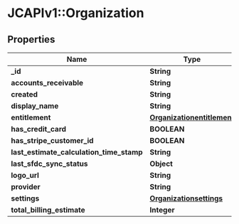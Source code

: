 # JCAPIv1::Organization

## Properties
Name | Type | Description | Notes
------------ | ------------- | ------------- | -------------
**_id** | **String** |  | [optional] 
**accounts_receivable** | **String** |  | [optional] 
**created** | **String** |  | [optional] 
**display_name** | **String** |  | [optional] 
**entitlement** | [**Organizationentitlement**](Organizationentitlement.md) |  | [optional] 
**has_credit_card** | **BOOLEAN** |  | [optional] 
**has_stripe_customer_id** | **BOOLEAN** |  | [optional] 
**last_estimate_calculation_time_stamp** | **String** |  | [optional] 
**last_sfdc_sync_status** | **Object** |  | [optional] 
**logo_url** | **String** |  | [optional] 
**provider** | **String** |  | [optional] 
**settings** | [**Organizationsettings**](Organizationsettings.md) |  | [optional] 
**total_billing_estimate** | **Integer** |  | [optional] 

